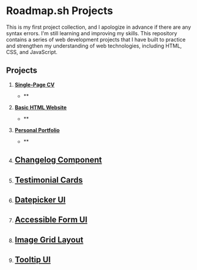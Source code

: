 # Roadmap.sh Projects

This is my first project collection, and I apologize in advance if there are any syntax errors. I'm still learning and improving my skills. This repository contains a series of web development projects that I have built to practice and strengthen my understanding of web technologies, including HTML, CSS, and JavaScript.

## Projects

1. **[Single-Page CV](#)**
   - **

2. **[Basic HTML Website](#)**
   - **

3. **[Personal Portfolio](#)**
   - **

4. **[Changelog Component](https://roadmap.sh/projects/changelog-component)**
   - 

5. **[Testimonial Cards](https://roadmap.sh/projects/testimonial-cards)**
   - 

6. **[Datepicker UI](https://roadmap.sh/projects/datepicker-ui)**
   - 

7. **[Accessible Form UI](https://roadmap.sh/projects/accessible-form-ui)**
   - 

8. **[Image Grid Layout](https://roadmap.sh/projects/image-grid)**
   - 

9. **[Tooltip UI](https://roadmap.sh/projects/tooltip-ui)**
   - 



